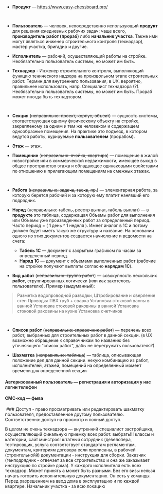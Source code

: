 <br>

- **Продукт** — https://www.easy-chessboard.pro/
<br>

- **Пользователь** — человек, непосредственно использующий **продукт** для решения ежедневных рабочих задач: чаще всего, **производитель работ (прораб)** либо **начальник участка**. Также ими могут являться инженер строительного контроля (технадзор), мастер участка, бригадир и другие.  

- **Исполнитель** — рабочий, осуществляющий работы на стройке. Необязательно пользователь системы, но может им быть.  

- **Технадзор** - Инженер строительного контроля, выполняющий функцию тенического надзора на произвольном этапе строительных работ. Термин для внутреннего пользования; в UX, вероятно, правильнее использовать, напр. Специалист технадзора (?). Необязательно пользователь системы, но может им быть. Прораб может иногда быть технадзором.
<br>

- **Секция** (~~неправильно: проект, корпус, объект~~) — сущность системы, соответствующая одному физическому объекту на стройке, закрепленому за одним и тем же человеком и содержащем однообразные помещения. На практике это подъезд, в котором ведутся работы, курируемые **пользователем** (прорабом).

- **Этаж** — этаж.

- **Помещение** (~~неправильно: ячейка, квартира~~) — помещение в жилой новостройке или в коммерческой недвижимости, имеющее выход в общее пространство этажа и обладающее одинаковыми свойствами по отношению к прилегающим помещениям на смежных этажах.
<br>

- **Работа** (~~неправильно: задача, таска, пр.~~) — элементарная работа, за которую берется рабочий и за которую ему платит нанявший его подрядчик.

- **Наряд** (~~неправильно: табель, реестр выплат, табель выплат~~) — в **продукте** это таблица, содержащая Объемы работ для выполнения или Объемы уже произведенных работ за определенный период. Часто период = ( 1 день ^ 1 неделя ). Имеет аналог в 1С и потому должен будет иметь такую же структуру и название. На основании одного из этих документов создается начисление и ведомости на счета:  
    - **Табель 1С** — документ с закрытым графиком по часам за определенный период.  
    - **Наряд 1С** — документ с объемами выполненных работ (рабочие на стройке получают выплаты согласно **нарядам 1C**).  

- **Вид работ** (~~неправильно: группа работ~~) — совокупность нескольких **работ**, сгруппированных логически (или как захотелось пользователю). Пример (выдуманный):

> Разметка водопроводной разводки, Штробирование и сверление стен
> Проводка ПВХ труб + сварка
> Установка стоковой ванны в ванной
> Установка стоковой раковины в ванной
> Установка стоковой раковины на кухне
> Установка счетчиков
<br>

- **Список работ** (~~неправильно: справочник работ~~) — перечень всех работ, выбранных для строительных работ в данной секции. 
(в UX возможно обращение к справочникам по названию без уточняющего "список работ", дабы не перегружать пользователя?).

- **Шахматка** (~~неправильно: таблица~~) — таблица, описывающая положение дел для данной секции. некую комбинацию из работ, исполнителей, этажей, помещений на определенный момент времени для определенной секции 

#### Авторизованный пользователь — регистрация и авторизация у нас логин телефон
#### СМС-код — фыва






 ### Доступ - право просматривать или редактировать шахматку пользователя, предоставленное другому пользователю. Соответственно: доступ на просмотр и полный доступ.


В целом не очень технадзора — внутренний специалист застройщика, осуществляющий финальную приемку всех работ. выбрать!!! классы и категории, сайт минстроя! штатный сотрудник (девелопера, тестировщик, услуга соответствует стандартам регламентам, документам, критериям договора если прописаны, в рабочей (строительнойй) документации - инструкция для сборки. Заказчик (генподрядчик - отвечает за все строительство и она же заказывает инструкцию по стройке дома). У каждого исполнителя есть всех технадзор. Может принять а может быть разными. Без его визы нельзя начать готовить исполнительную документацию. Он есть у команды.
Перед разрешением на ввод дома в эксплуатацию и по каждой квартире. 
Начальник участка - за всю локацию

